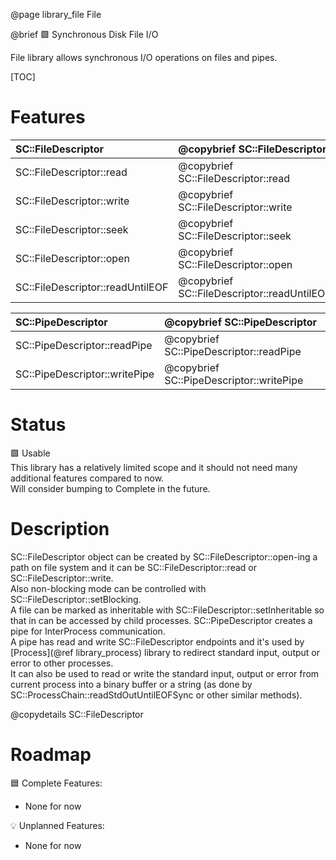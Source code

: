 @page library_file File

@brief 🟩 Synchronous Disk File I/O

File library allows synchronous I/O operations on files and pipes.  

[TOC]

# Features
| SC::FileDescriptor                | @copybrief SC::FileDescriptor                 |
|:----------------------------------|:----------------------------------------------|
| SC::FileDescriptor::read          | @copybrief SC::FileDescriptor::read           |
| SC::FileDescriptor::write         | @copybrief SC::FileDescriptor::write          |
| SC::FileDescriptor::seek          | @copybrief SC::FileDescriptor::seek           |
| SC::FileDescriptor::open          | @copybrief SC::FileDescriptor::open           |
| SC::FileDescriptor::readUntilEOF  | @copybrief SC::FileDescriptor::readUntilEOF   |

| SC::PipeDescriptor                | @copybrief SC::PipeDescriptor                 |
|:----------------------------------|:----------------------------------------------|
| SC::PipeDescriptor::readPipe      | @copybrief SC::PipeDescriptor::readPipe       |
| SC::PipeDescriptor::writePipe     | @copybrief SC::PipeDescriptor::writePipe      |

# Status
🟩 Usable  
This library has a relatively limited scope and it should not need many additional features compared to now.   
Will consider bumping to Complete in the future.

# Description
SC::FileDescriptor object can be created by SC::FileDescriptor::open-ing a path on file system and it can be SC::FileDescriptor::read or SC::FileDescriptor::write.  
Also non-blocking mode can be controlled with SC::FileDescriptor::setBlocking.  
A file can be marked as inheritable with SC::FileDescriptor::setInheritable so that in can be accessed by child processes. 
SC::PipeDescriptor creates a pipe for InterProcess communication.  
A pipe has read and write SC::FileDescriptor endpoints and it's used by [Process](@ref library_process) library to redirect standard input, output or error to other processes.  
It can also be used to read or write the standard input, output or error from current process into a binary buffer or a string (as done by SC::ProcessChain::readStdOutUntilEOFSync or other similar methods).

@copydetails SC::FileDescriptor

# Roadmap

🟦 Complete Features:
- None for now

💡 Unplanned Features:
- None for now
